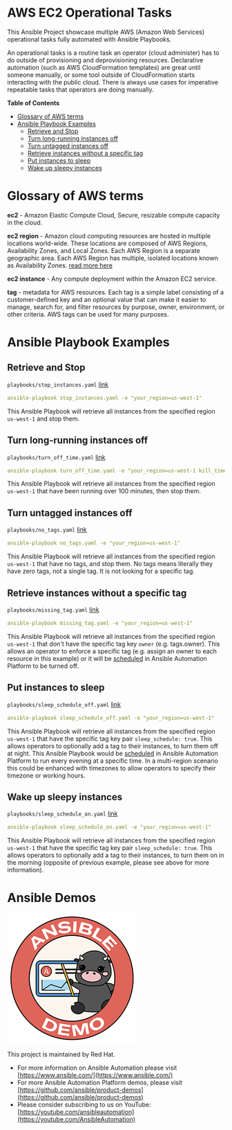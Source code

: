 # AWS EC2 Operational Tasks

This Ansible Project showcase multiple AWS (Amazon Web Services) operational tasks fully automated with Ansible Playbooks.

An operational tasks is a routine task an operator (cloud administer) has to do outside of provisioning and deprovisioning resources.  Declarative automation (such as AWS CloudFormation templates) are great until someone manually, or some tool outside of CloudFormation starts interacting with the public cloud.  There is always use cases for imperative repeatable tasks that operators are doing manually.

**Table of Contents**
* [Glossary of AWS terms](#glossary-of-aws-terms)
* [Ansible Playbook Examples](#ansible-playbook-examples)
   * [Retrieve and Stop](#retrieve-and-stop)
   * [Turn long-running instances off](#turn-long-running-instances-off)
   * [Turn untagged instances off](#turn-untagged-instances-off)
   * [Retrieve instances without a specific tag](#retrieve-instances-without-a-specific-tag)
   * [Put instances to sleep](#put-instances-to-sleep)
   * [Wake up sleepy instances](#wake-up-sleepy-instances)

# Glossary of AWS terms

**ec2** - Amazon Elastic Compute Cloud, Secure, resizable compute capacity in the cloud.

**ec2 region** - Amazon cloud computing resources are hosted in multiple locations world-wide. These locations are composed of AWS Regions, Availability Zones, and Local Zones. Each AWS Region is a separate geographic area. Each AWS Region has multiple, isolated locations known as Availability Zones. [read more here](https://docs.aws.amazon.com/AmazonRDS/latest/UserGuide/Concepts.RegionsAndAvailabilityZones.html)

**ec2 instance** - Any compute deployment within the Amazon EC2 service.

**tag** -  metadata for AWS resources. Each tag is a simple label consisting of a customer-defined key and an optional value that can make it easier to manage, search for, and filter resources by purpose, owner, environment, or other criteria. AWS tags can be used for many purposes.

# Ansible Playbook Examples

## Retrieve and Stop

`playbooks/stop_instances.yaml` [link](playbooks/stop_instances.yaml)


```yaml
ansible-playbook stop_instances.yaml -e "your_region=us-west-1"
```

This Ansible Playbook will retrieve all instances from the specified region `us-west-1` and stop them.

## Turn long-running instances off

`playbooks/turn_off_time.yaml` [link](playbooks/turn_off_time.yaml)


```yaml
ansible-playbook turn_off_time.yaml -e "your_region=us-west-1 kill_time=100"
```

This Ansible Playbook will retrieve all instances from the specified region `us-west-1` that have been running over 100 minutes, then stop them.

## Turn untagged instances off

`playbooks/no_tags.yaml` [link](playbooks/no_tags.yaml)


```yaml
ansible-playbook no_tags.yaml -e "your_region=us-west-1"
```

This Ansible Playbook will retrieve all instances from the specified region `us-west-1` that have no tags, and stop them. No tags means literally they have zero tags, not a single tag.  It is not looking for a specific tag.

## Retrieve instances without a specific tag

`playbooks/missing_tag.yaml` [link](playbooks/missing_tag.yaml)


```yaml
ansible-playbook missing_tag.yaml -e "your_region=us-west-1"
```

This Ansible Playbook will retrieve all instances from the specified region `us-west-1` that don't have the specific tag key `owner` (e.g. tags.owner).  This allows an operator to enforce a specific tag (e.g. assign an owner to each resource in this example) or it will be [scheduled](https://docs.ansible.com/ansible-tower/latest/html/userguide/scheduling.html) in Ansible Automation Platform to be turned off.

## Put instances to sleep

`playbooks/sleep_schedule_off.yaml` [link](playbooks/sleep_schedule_off.yaml)


```yaml
ansible-playbook sleep_schedule_off.yaml -e "your_region=us-west-1"
```

This Ansible Playbook will retrieve all instances from the specified region `us-west-1` that have the specific tag key pair `sleep_schedule: true`.  This allows operators to optionally add a tag to their instances, to turn them off at night.  This Ansible Playbook would be [scheduled](https://docs.ansible.com/ansible-tower/latest/html/userguide/scheduling.html) in Ansible Automation Platform to run every evening at a specific time.  In a multi-region scenario this could be enhanced with timezones to allow operators to specify their timezone or working hours.

## Wake up sleepy instances

`playbooks/sleep_schedule_on.yaml` [link](playbooks/sleep_schedule_on.yaml)


```yaml
ansible-playbook sleep_schedule_on.yaml -e "your_region=us-west-1"
```

This Ansible Playbook will retrieve all instances from the specified region `us-west-1` that have the specific tag key pair `sleep_schedule: true`.  This allows operators to optionally add a tag to their instances, to turn them on in the morning (opposite of previous example, please see above for more information).

# Ansible Demos

![ansible demo logo](images/Ansible-Demo-Logo.png)

This project is maintained by Red Hat.  

- For more information on Ansible Automation please visit
[https://www.ansible.com/](https://www.ansible.com/)
- For more Ansible Automation Platform demos, please visit
[https://github.com/ansible/product-demos](https://github.com/ansible/product-demos)
- Please consider subscribing to us on YouTube:
[https://youtube.com/ansibleautomation](https://youtube.com/AnsibleAutomation)
